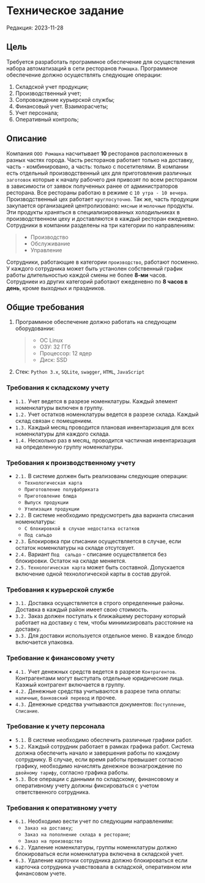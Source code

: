 # Техническое задание

Редакция: 2023-11-28

## Цель

Требуется разработать программное обеспечение для осуществления набора автоматизаций в сети ресторанов `Ромашка`.
Программное обеспечение должно осуществлять следующие операции:

1. Складской учет продукции;
2. Производственный учет;
3. Сопровождение курьерской службы;
4. Финансовый учет. Взаиморасчеты;
5. Учет персонала;
6. Оперативный контроль;

## Описание

Компания `ООО Ромашка` насчитывает **10** ресторанов расположенных в разных частях города. Часть ресторанов
работает только на доставку, часть - комбинировано, а часть: только с посетителями. В компании есть отдельный
производственный цех для приготовления различных `заготовок` которые к началу рабочего дня привозят по всем
рестораном в зависимости от заявок полученных ранее от администраторов ресторана.
Все рестораны работаю в режиме с `10 утра - 10 вечера`. Производственный цех работает `круглосуточно`.
Так же, часть продукции закупается организацией центролизовано: `мясные` и `молочные` продукты. Эти продукты
храняться в специализированных холодильниках в производственном цеху и доставляются в каждый ресторан
ежедневно. Сотрудники в компании разделены на три категории по направлениям:

> - Производство
> - Обслуживание
> - Управление

Сотрудники, работающие в категории `производство`, работают посменно. У каждого сотрудника может быть устанолен
собственный график работы длительностью каждой смены не более **8-ми** часов. Сотрудниеи из других
категорий работают ежеденевно по **8 часов в день**, кроме выходных и праздников.

## Общие требования

1. Программное обеспечение должно работать на следующем оборудовании:
   > - ОС Linux
   > - ОЗУ: 32 ГГб
   > - Процессор: 12 ядер
   > - Диск: SSD
2. Стек: `Python 3.x`, `SQLite`, `swagger`, `HTML`, `JavaScript`

### Требования к складскому учету

- `1.1.` Учет ведется в разрезе номенклатуры. Каждый элемент номенклатуры включен в группу.
- `1.2.` Учет остатков номенклатуры ведется в разрезе склада. Каждый склад связан с помещением.
- `1.3.` Каждый месяц проводится плановая инвентаризация для всех номенклатуры для каждого склада.
- `1.4.` Несколько раз в месяц, проводится частичная инвентаризация на определенную группу номенклатуры.

### Требования к производственному учету

- `2.1.` В системе должен быть реализованы следующие операции:
  - `Технологическая карта`
  - `Приготовление полуфабриката`
  - `Приготовление блюда`
  - `Выпуск продукции`
  - `Утилизация продукции`
- `2.2.` В системе необходимо предусмотреть два варианта списания номенклатуры:
  - `С блокировкой в случае недостатка остатков`
  - `Под сальдо`
- `2.3.` Блокировка при списании осуществляется в случае, если остаток номенклатуры на складе отсутсвует.
- `2.4.` Вариант `Под  сальдо` - списание осуществляется без блокировки. Остаток на складе меняется.
- `2.5.` `Технологическая карта` может быть составной. Допускается включение одной технологической карты в
  состав другой.

### Требования к курьерской службе

- `3.1.` Доставка осуществляется в строго определенные районы. Доставка в каждый район имеет свою стоимость.
- `3.2.` Заказ должен поступать к ближайшему ресторану который работает на доставку с тем, чтобы
  минимизировать расcтояние на доставку.
- `3.3.` Для доставки используется отдельное меню. В каждое блюдо включается упаковка.

### Требование к финансовому учету

- `4.1.` Учет денежных средств ведется в разрезе `Контрагентов`. Контрагентами могут выступать
  отдельные юридические лица. Каэжый контрагент включается в группу.
- `4.2.` Денежные средства учитываются в разрезе типа оплаты: `наличные`, `банковский перевод` и прочее.
- `4.3.` Денежные средства учитываются документов: `Поступление`, `Списание`.

### Требование к учету персонала

- `5.1.` В системе необходимо обеспечить различные графики работ.
- `5.2.` Каждый сотрудник работает в рамках графика работ. Система должна обеспечить начало и завершения работы
  по каждому сотруднику. В случае, если время работы превышает согласно графику, необходимо начислять
  денежное вознагрождение по `двойному тарифу`, согласно графика работы.
- `5.3.` Все операции с данными по складскому, финансовому и оперативному учету должны фиксироваться с учетом
  ответственного сотрудника.

### Требования к оперативному учету

- `6.1.` Необходимо вести учет по следующим направлениям:
  - `Заказ на доставку`;
  - `Заказ на пополнение склада в ресторане`;
  - `Заказ на производство`
- `6.2.` Удаление номенклатуры, группы номенклатуры должно блокироваться если номенклатура включена
  в складской учет.
- `6.3.` Удаление карточки сотрудника должно блокироваться если карточка сотрудника учавствовала
  в складской, оперативном или финансовом учете.
